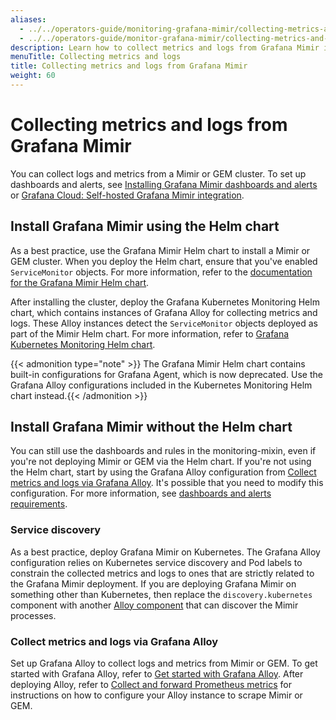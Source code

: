 ```yaml
---
aliases:
  - ../../operators-guide/monitoring-grafana-mimir/collecting-metrics-and-logs/
  - ../../operators-guide/monitor-grafana-mimir/collecting-metrics-and-logs/
description: Learn how to collect metrics and logs from Grafana Mimir itself
menuTitle: Collecting metrics and logs
title: Collecting metrics and logs from Grafana Mimir
weight: 60
---
```


<!-- Note: This topic is mounted in the GEM documentation. Ensure that all updates are also applicable to GEM. -->

# Collecting metrics and logs from Grafana Mimir

You can collect logs and metrics from a Mimir or GEM cluster. To set up dashboards and alerts,
see [Installing Grafana Mimir dashboards and alerts](../installing-dashboards-and-alerts/)
or [Grafana Cloud: Self-hosted Grafana Mimir integration](/docs/grafana-cloud/monitor-infrastructure/integrations/integration-reference/integration-mimir/).

## Install Grafana Mimir using the Helm chart

As a best practice, use the Grafana Mimir Helm chart to install a Mimir or GEM cluster. When you deploy the Helm chart, ensure that you've enabled `ServiceMonitor` objects. For more information, refer to the [documentation for the Grafana Mimir Helm chart](/docs/helm-charts/mimir-distributed/latest/).

After installing the cluster, deploy the Grafana Kubernetes Monitoring Helm chart, which contains instances of Grafana Alloy for collecting metrics and logs. These Alloy instances detect the `ServiceMonitor` objects deployed as part of the Mimir Helm chart. For more information, refer to [Grafana Kubernetes Monitoring Helm chart](https://grafana.com/docs/grafana-cloud/monitor-infrastructure/kubernetes-monitoring/configuration/helm-chart/).

{{< admonition type="note" >}}
The Grafana Mimir Helm chart contains built-in configurations for Grafana Agent, which is now deprecated. Use the Grafana Alloy configurations included in the Kubernetes Monitoring Helm chart instead.{{< /admonition >}}

## Install Grafana Mimir without the Helm chart

You can still use the dashboards and rules in the monitoring-mixin,
even if you're not deploying Mimir or GEM via the Helm chart.
If you're not using the Helm chart, start by using the Grafana Alloy configuration
from [Collect metrics and logs via Grafana Alloy](/docs/mimir/<MIMIR_VERSION>/manage/monitor-grafana-mimir/collecting-metrics-and-logs/#collect-metrics-and-logs-via-grafana-alloy).
It's possible that you need to modify this configuration. For
more information, see [dashboards and alerts requirements](../requirements/).

### Service discovery

As a best practice, deploy Grafana Mimir on Kubernetes. The Grafana Alloy configuration relies on Kubernetes service discovery and Pod labels to constrain the collected metrics and
logs to ones that are strictly related to the Grafana Mimir deployment. If you are deploying Grafana Mimir on something other than Kubernetes, then replace the `discovery.kubernetes` component with another [Alloy component](https://grafana.com/docs/alloy/latest/reference/components) that can discover the Mimir processes.

### Collect metrics and logs via Grafana Alloy

Set up Grafana Alloy to collect logs and metrics from Mimir or GEM. To get started with Grafana Alloy,
refer to [Get started with Grafana Alloy](https://grafana.com/docs/<ALLOY_VERSION>/latest/get-started). After deploying Alloy, refer to [Collect and forward Prometheus metrics](https://grafana.com/docs/alloy/<ALLOY_VERSION>/collect/prometheus-metrics/) for instructions on how to configure your Alloy instance to scrape Mimir or GEM.

